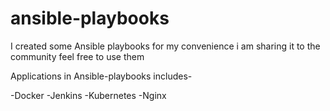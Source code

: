# ansible-playbooks
I created some Ansible playbooks for my convenience i am sharing it to the community feel free to use them 

Applications in Ansible-playbooks includes-

-Docker
-Jenkins
-Kubernetes
-Nginx
